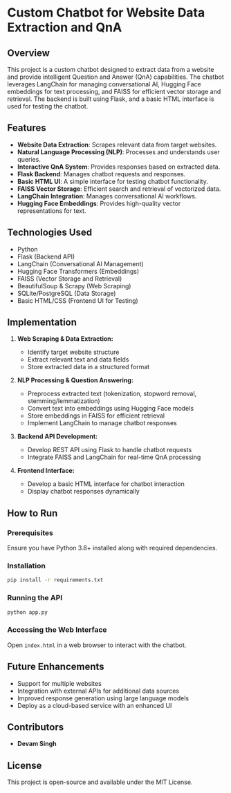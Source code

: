 # Custom Chatbot for Website Data Extraction and QnA

## Overview
This project is a custom chatbot designed to extract data from a website and provide intelligent Question and Answer (QnA) capabilities. The chatbot leverages LangChain for managing conversational AI, Hugging Face embeddings for text processing, and FAISS for efficient vector storage and retrieval. The backend is built using Flask, and a basic HTML interface is used for testing the chatbot.

## Features
- **Website Data Extraction**: Scrapes relevant data from target websites.
- **Natural Language Processing (NLP)**: Processes and understands user queries.
- **Interactive QnA System**: Provides responses based on extracted data.
- **Flask Backend**: Manages chatbot requests and responses.
- **Basic HTML UI**: A simple interface for testing chatbot functionality.
- **FAISS Vector Storage**: Efficient search and retrieval of vectorized data.
- **LangChain Integration**: Manages conversational AI workflows.
- **Hugging Face Embeddings**: Provides high-quality vector representations for text.

## Technologies Used
- Python
- Flask (Backend API)
- LangChain (Conversational AI Management)
- Hugging Face Transformers (Embeddings)
- FAISS (Vector Storage and Retrieval)
- BeautifulSoup & Scrapy (Web Scraping)
- SQLite/PostgreSQL (Data Storage)
- Basic HTML/CSS (Frontend UI for Testing)

## Implementation
1. **Web Scraping & Data Extraction:**
   - Identify target website structure
   - Extract relevant text and data fields
   - Store extracted data in a structured format

2. **NLP Processing & Question Answering:**
   - Preprocess extracted text (tokenization, stopword removal, stemming/lemmatization)
   - Convert text into embeddings using Hugging Face models
   - Store embeddings in FAISS for efficient retrieval
   - Implement LangChain to manage chatbot responses

3. **Backend API Development:**
   - Develop REST API using Flask to handle chatbot requests
   - Integrate FAISS and LangChain for real-time QnA processing

4. **Frontend Interface:**
   - Develop a basic HTML interface for chatbot interaction
   - Display chatbot responses dynamically

## How to Run
### Prerequisites
Ensure you have Python 3.8+ installed along with required dependencies.

### Installation
```bash
pip install -r requirements.txt
```

### Running the API
```bash
python app.py
```

### Accessing the Web Interface
Open `index.html` in a web browser to interact with the chatbot.

## Future Enhancements
- Support for multiple websites
- Integration with external APIs for additional data sources
- Improved response generation using large language models
- Deploy as a cloud-based service with an enhanced UI

## Contributors
- **Devam Singh**

## License
This project is open-source and available under the MIT License.

